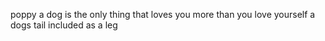 poppy
a dog is the only thing that loves you more than you love yourself
a dogs tail included as a leg
